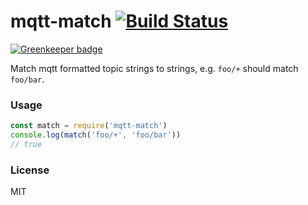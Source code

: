 # mqtt-match [![Build Status](https://travis-ci.org/ralphtheninja/mqtt-match.svg?branch=master)](https://travis-ci.org/ralphtheninja/mqtt-match)

[![Greenkeeper badge](https://badges.greenkeeper.io/ralphtheninja/mqtt-match.svg)](https://greenkeeper.io/)

Match mqtt formatted topic strings to strings, e.g. `foo/+` should match `foo/bar`.

### Usage

```js
const match = require('mqtt-match')
console.log(match('foo/+', 'foo/bar'))
// true
```

### License
MIT
